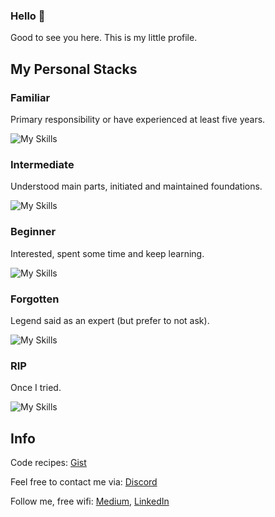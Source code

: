 ### Hello 👋

Good to see you here. This is my little profile.

## My Personal Stacks

### Familiar
Primary responsibility or have experienced at least five years.

![My Skills](https://skillicons.dev/icons?i=react,apollo,emotion,styledcomponents,graphql,materialui,vite,workers,html,css,js,ts,jest,nodejs,vscode,git&perline=8)

### Intermediate
Understood main parts, initiated and maintained foundations.

![My Skills](https://skillicons.dev/icons?i=docker,github,gitlab,cloudflare&perline=8)

### Beginner
Interested, spent some time and keep learning.

![My Skills](https://skillicons.dev/icons?i=wasm,go,deno,remix,aws,gcp,firebase,bash,redux,linux,express,grafana,kubernetes,nextjs,regex,figma&perline=8)

### Forgotten
Legend said as an expert (but prefer to not ask).

![My Skills](https://skillicons.dev/icons?i=bootstrap,c,cpp,pug,webpack,mongodb,mysql,prisma,ae,ps&perline=8)

### RIP
Once I tried.

![My Skills](https://skillicons.dev/icons?i=clojure,jquery,sass,angular,vue,rails,ruby,postgres,arduino,blender&perline=8)

## Info

Code recipes: [Gist](https://gist.github.com/Cerberus)

Feel free to contact me via: [Discord](https://discordapp.com/users/718068120300027905)

Follow me, free wifi: [Medium](https://medium.com/@suncerberus), [LinkedIn](https://www.linkedin.com/in/thanaphol-pomsuwan-63765a136/)
